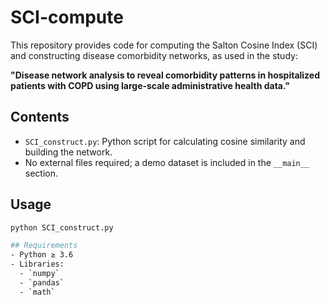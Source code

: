 # SCI-compute
This repository provides code for computing the Salton Cosine Index (SCI) and constructing disease comorbidity networks, as used in the study:

**"Disease network analysis to reveal comorbidity patterns in hospitalized patients with COPD using large-scale administrative health data."**


## Contents
- `SCI_construct.py`: Python script for calculating cosine similarity and building the network.
- No external files required; a demo dataset is included in the `__main__` section.

## Usage
```bash
python SCI_construct.py

## Requirements
- Python ≥ 3.6  
- Libraries:
  - `numpy`
  - `pandas`
  - `math`
